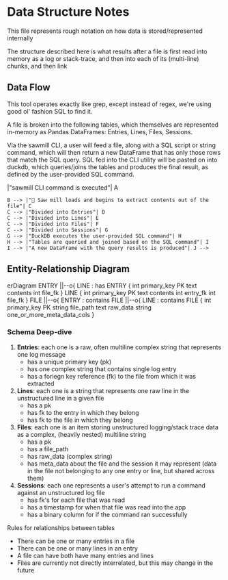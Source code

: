 # Data Structure Notes

This file represents rough notation on how data is stored/represented internally

The structure described here is what results after a file is first read into memory 
as a log or stack-trace, and then into each of its (multi-line) chunks, and then link 

## Data Flow

This tool operates exactly like grep, except instead of regex, we're using good ol' 
fashion SQL to find it.

A file is broken into the following tables, which themselves are represented in-memory
as Pandas DataFrames: Entries, Lines, Files, Sessions. 

Via the sawmill CLI, a user will feed a file, along with a SQL script or string command, which will then return a new 
DataFrame that has only those rows that match the SQL query. SQL fed into the CLI 
utility will be pasted on into duckdb, which queries/joins the tables and produces the 
final result, as defined by the user-provided SQL command.

<!-- TODO: come back and fix the flow diagram below -->
<!-- # Flow Diagram

```mermaid
flowchart TD
    A[👤 User]
    B[sawmill 💻]
    C[File 📂 ]
    D[Entries]
    E[Lines]
    F[Files]
    G[Sessions]
    H[Entries 📝]
    I[Lines 📄]
    J[Files 🗂️]
    K[Sessions: 🕒]
    L[🔍 SQL command is executed using DuckDB]
    M[🔗 Tables are queried and joined]
    N[📄 Final DataFrame with results is produced]

    Z --> |"sawmill CLI command is executed"| A
    B --> |"🔀 Saw mill loads and begins to extract contents out of the file"| C
    C --> |"Divided into Entries"| D
    C --> |"Divided into Lines"| E
    C --> |"Divided into Files"| F
    C --> |"Divided into Sessions"| G
    G --> |"DuckDB executes the user-provided SQL command"| H
    H --> |"Tables are queried and joined based on the SQL command"| I
    I --> |"A new DataFrame with the query results is produced"| J -->

<!-- %% Add comments
    click A 
    click B "The file is read and processed" "Comment for B"
    click C "The file is divided into entries, lines, files, and sessions" "Comment for C"
    click D "The data is structured in-memory as Pandas DataFrames" "Comment for D"
    click H "DuckDB executes the user-provided SQL command" "Comment for H"
    click I "Tables are queried and joined based on the SQL command" "Comment for I"
    click J "A new DataFrame with the query results is produced" "Comment for J" -->

## Entity-Relationship Diagram

<p align="center">
    <div class="mermaid">
        erDiagram
            ENTRY ||--o{ LINE : has
            ENTRY {
                int primary_key PK
                text contents
                int file_fk
            }
            LINE {
                int primary_key PK
                text contents
                int entry_fk
                int file_fk
            }
            FILE ||--o{ ENTRY : contains
            FILE ||--o{ LINE : contains
            FILE {
                int primary_key PK
                string file_path
                text raw_data
                string one_or_more_meta_data_cols
            }
    </div>
</p>

### Schema Deep-dive

1. **Entries**: each one is a raw, often multiline complex string that represents one log message
    - has a unique primary key (pk)
    - has one complex string that contains single log entry
    - has a foriegn key reference (fk) to the file from which it was extracted
2. **Lines**: each one is a string that represents one raw line in the unstructured line in a given file
    - has a pk
    - has fk to the entry in which they belong
    - has fk to the file in which they belong
3. **Files**: each one is an item storing unstructured logging/stack trace data as a complex, (heavily nested) multiline string
    - has a pk
    - has a file_path
    - has raw_data (complex string)
    - has meta_data about the file and the session it may represent (data in the file not belonging to any one entry or line, but shared across them)
4. **Sessions**: each one represents a user's attempt to run a command against an unstructured log file
    - has fk's for each file that was read
    - has a timestamp for when that file was read into the app
    - has a binary column for if the command ran successfully

Rules for relationships between tables
- There can be one or many entries in a file
- There can be one or many lines in an entry
- A file can have both have many entries and lines
- Files are currently not directly interrelated, but this may change in the future


